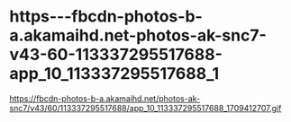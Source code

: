 https---fbcdn-photos-b-a.akamaihd.net-photos-ak-snc7-v43-60-113337295517688-app_10_113337295517688_1
====================================================================================================

https://fbcdn-photos-b-a.akamaihd.net/photos-ak-snc7/v43/60/113337295517688/app_10_113337295517688_1709412707.gif
